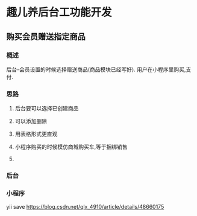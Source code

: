 
# 趣儿养后台工功能开发

## 购买会员赠送指定商品

### 概述

后台-会员设置的时候选择赠送商品(商品模块已经写好).
用户在小程序里购买,支付.

### 思路

1. 后台要可以选择已创建商品
2. 可以添加删除
3. 用表格形式更直观
4. 小程序购买的时候模仿商城购买车,等于捆绑销售

1. 

### 后台

### 小程序



yii save
https://blog.csdn.net/qlx_4910/article/details/48660175